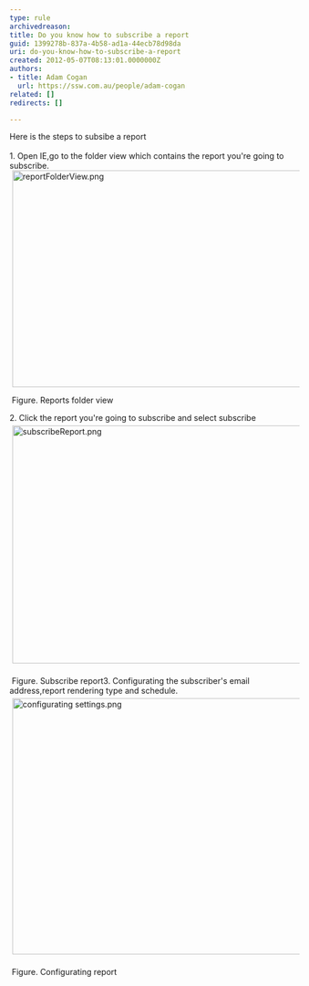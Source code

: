 ```yaml
---
type: rule
archivedreason: 
title: Do you know how to subscribe a report
guid: 1399278b-837a-4b58-ad1a-44ecb78d98da
uri: do-you-know-how-to-subscribe-a-report
created: 2012-05-07T08:13:01.0000000Z
authors:
- title: Adam Cogan
  url: https://ssw.com.au/people/adam-cogan
related: []
redirects: []

---
```



Here is the steps to subsibe a report
<br><excerpt class='endintro'></excerpt><br>
​1. Open IE,go to the folder view which contains the report you're going to subscribe.<img src="/ReportingSolutions/RulesToBetterReportingSolutions/PublishingImages/reportFolderView.png" alt="reportFolderView.png" class="ssw-rteStyle-ImageArea" style="margin-right&#58;5px;margin-left&#58;5px;width&#58;847px;height&#58;380px;" /><div><span class="ssw-rteStyle-FigureNormal">​ &#160;Figure. Reports folder view</span></div>
<div>2.&#160;Click the report you're going to subscribe and select subscribe</div>
<div><img src="/ReportingSolutions/RulesToBetterReportingSolutions/PublishingImages/subscribeReport.png" alt="subscribeReport.png" class="ssw-rteStyle-ImageArea" style="margin-top&#58;5px;margin-right&#58;5px;margin-bottom&#58;5px;margin-left&#58;5px;width&#58;640px;height&#58;417px;" />&#160;</div>
<div><span class="ssw-rteStyle-FigureNormal">&#160;Figure. Subscribe report</span>3.&#160;Configurating the subscriber's email address,report rendering type and schedule.</div>
<div><img src="/ReportingSolutions/RulesToBetterReportingSolutions/PublishingImages/configurating%20settings.png" alt="configurating settings.png" class="ssw-rteStyle-ImageArea" style="margin-top&#58;5px;margin-right&#58;5px;margin-bottom&#58;5px;margin-left&#58;5px;width&#58;641px;height&#58;449px;" />&#160;</div>
<div><span class="ssw-rteStyle-FigureNormal">&#160;Figure. Configurating report</span><br><br><br><br><br></div>


